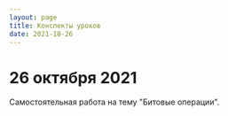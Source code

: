 ```yaml
---
layout: page
title: Конспекты уроков
date: 2021-10-26
---
```


# 26 октября 2021

Самостоятельная работа на тему "Битовые операции".

